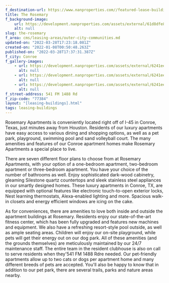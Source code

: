 ```yaml
---
f_destination-url: https://www.nanproperties.com//featured-lease-buildings/the-rosemary
title: The Rosemary
f_background-image:
    url: https://development.nanproperties.com/assets/external/61d8dfe8d4110642427edaed_content_01.jpeg
    alt: null
slug: the-rosemary
f_area: cms/leasing-areas/outer-city-communities.md
updated-on: "2022-03-28T17:23:18.081Z"
created-on: "2022-01-08T00:50:48.263Z"
published-on: "2022-03-28T17:37:31.387Z"
f_city: Conroe
f_gallery-images:
    - url: https://development.nanproperties.com/assets/external/6241eed6fa5c64486491ebdb_68645607.jpeg
      alt: null
    - url: https://development.nanproperties.com/assets/external/6241eed616c8a8c2272a42a4_69484215.jpeg
      alt: null
    - url: https://development.nanproperties.com/assets/external/6241eed6cd4aa26cb8618292_68645612.jpeg
      alt: null
f_street-address: 541 FM 1488 Rd
f_zip-code: "77384"
layout: "[leasing-buildings].html"
tags: leasing-buildings
---
```


Rosemary Apartments is conveniently located right off of I-45 in Conroe, Texas, just minutes away from Houston. Residents of our luxury apartments have easy access to various dining and shopping options, as well as a pet park, playground, swimming pool and sand volleyball court. The many amenities and features of our Conroe apartment homes make Rosemary Apartments a special place to live.

There are seven different floor plans to choose from at Rosemary Apartments, with your option of a one-bedroom apartment, two-bedroom apartment or three-bedroom apartment. You have your choice of the number of bathrooms as well. Enjoy sophisticated dark-wood cabinetry, gleaming Silestone quartz countertops and sleek stainless steel appliances in our smartly designed homes. These luxury apartments in Conroe, TX, are equipped with optional features like electronic touch-to-open exterior locks, Nest learning thermostats, Alexa-enabled lighting and more. Spacious walk-in closets and energy efficient windows are icing on the cake.

As for conveniences, there are amenities to love both inside and outside the apartment buildings at Rosemary. Residents enjoy our state-of-the-art fitness center, which has been fully upgraded and features new machines and equipment. We also have a refreshing resort-style pool outside, as well as ample seating areas. Children will enjoy our on-site playground, while pets will get their energy out on our dog park. All of these amenities (and the grounds themselves) are meticulously maintained by our 24/7 maintenance staff. The entire team in the resident clubhouse is also on call to serve residents when they'541 FM 1488 Rdre needed. Our pet-friendly apartments allow up to two cats or dogs per apartment home and many different breeds of pets are accepted. You'll also be happy to know that in addition to our pet park, there are several trails, parks and nature areas nearby.
